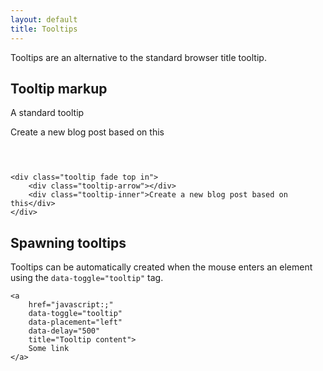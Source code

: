 ```yaml
---
layout: default
title: Tooltips
---
```

Tooltips are an alternative to the standard browser title tooltip.

## Tooltip markup
A standard tooltip

<div class="ui-example" style="height: 60px">
    <div class="tooltip fade top in">
        <div class="tooltip-arrow"></div>
        <div class="tooltip-inner">Create a new blog post based on this</div>
    </div>
</div>

    <div class="tooltip fade top in">
        <div class="tooltip-arrow"></div>
        <div class="tooltip-inner">Create a new blog post based on this</div>
    </div>

## Spawning tooltips
Tooltips can be automatically created when the mouse enters an element using the `data-toggle="tooltip"` tag.


    <a
        href="javascript:;"
        data-toggle="tooltip"
        data-placement="left"
        data-delay="500"
        title="Tooltip content">
        Some link
    </a>